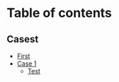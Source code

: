 # Table of contents
## Casest

* [First](README.md)
* [Case 1](Case1/README.md)
  * [Test](Case1/filetest.md)
